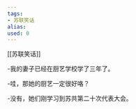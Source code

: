 ```yaml
---
tags: 
- 苏联笑话 
alias:
used: 0
---
```

[[苏联笑话]]


-我的妻子已经在厨艺学校学了三年了。 

-哇，那她的厨艺一定很好咯？ 

-没有，她们刚学习到苏共第二十次代表大会。 


